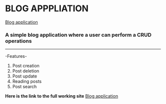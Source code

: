 # BLOG APPPLIATION
[Blog application](https://blog-app-ipou.onrender.com "blog page")
### A simple blog application where a user can perform a **CRUD** operations
___
-Features-
1. Post creation
2. Post deletion
3. Post update
4. Reading posts
5. Post search

**Here is the link to the full working site**
[Blog application](https://blog-app-ipou.onrender.com "blog page")
